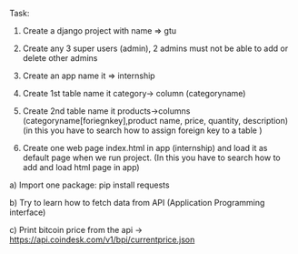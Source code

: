 Task:

1. Create a django project with name => gtu

2. Create any 3 super users (admin), 2 admins must not be able to add or delete
other admins

3. Create an app name it => internship

4. Create 1st table name it category-> column (categoryname)

5. Create 2nd table name it products->columns (categoryname[foriegnkey],product
name, price, quantity, description) (in this you have to search how to assign
foreign key to a table )

6. Create one web page index.html in app (internship) and load it as default page
when we run project. (In this you have to search how to add and load html page
in app)

a) Import one package: pip install requests

b) Try to learn how to fetch data from API (Application Programming interface)

c) Print bitcoin price from the api -> https://api.coindesk.com/v1/bpi/currentprice.json

